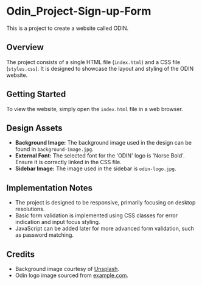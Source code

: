 # Odin_Project-Sign-up-Form

This is a project to create a website called ODIN.

## Overview

The project consists of a single HTML file (`index.html`) and a CSS file (`styles.css`). It is designed to showcase the layout and styling of the ODIN website.

## Getting Started

To view the website, simply open the `index.html` file in a web browser.

## Design Assets

- **Background Image:** The background image used in the design can be found in `background-image.jpg`.
- **External Font:** The selected font for the 'ODIN' logo is 'Norse Bold'. Ensure it is correctly linked in the CSS file.
- **Sidebar Image:** The image used in the sidebar is `odin-logo.jpg`.

## Implementation Notes

- The project is designed to be responsive, primarily focusing on desktop resolutions.
- Basic form validation is implemented using CSS classes for error indication and input focus styling.
- JavaScript can be added later for more advanced form validation, such as password matching.

## Credits

- Background image courtesy of [Unsplash](https://unsplash.com).
- Odin logo image sourced from [example.com](https://example.com).
